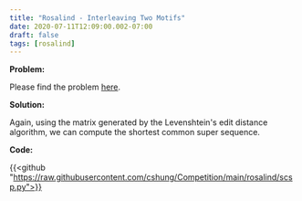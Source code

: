 ```yaml
---
title: "Rosalind - Interleaving Two Motifs"
date: 2020-07-11T12:09:00.002-07:00
draft: false
tags: [rosalind]
---
```


**Problem:**

Please find the problem [here](http://rosalind.info/problems/scsp/).

**Solution:**

Again, using the matrix generated by the Levenshtein's edit distance algorithm, we can compute the shortest common super sequence.

**Code:**

{{<github "https://raw.githubusercontent.com/cshung/Competition/main/rosalind/scsp.py">}}

